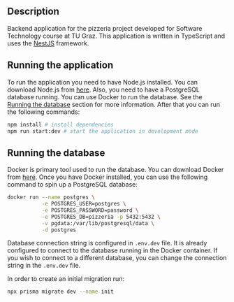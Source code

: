 ## Description
Backend application for the pizzeria project developed for Software Technology course at TU Graz. This application is written in TypeScript and uses the [NestJS](https://github.com/nestjs/nest) framework.

## Running the application
To run the application you need to have Node.js installed. You can download Node.js from [here](https://nodejs.org/en/download/). Also, you need to have a PostgreSQL database running. You can use Docker to run the database. See the [Running the database](#running-the-database) section for more information.
After that you can run the following commands:

```bash
npm install # install dependencies
npm run start:dev # start the application in development mode
```

## Running the database
Docker is primary tool used to run the database. You can download Docker from [here](https://www.docker.com/products/docker-desktop).
Once you have Docker installed, you can use the following command to spin up a PostgreSQL database:

```bash
docker run --name postgres \
           -e POSTGRES_USER=postgres \
           -e POSTGRES_PASSWORD=password \
           -e POSTGRES_DB=pizzeria -p 5432:5432 \
           -v pgdata:/var/lib/postgresql/data \
           -d postgres
```

Database connection string is configured in `.env.dev` file. It is already configured to connect to the database running in the Docker container.
If you wish to connect to a different database, you can change the connection string in the `.env.dev` file.

In order to create an initial migration run:

```bash
npx prisma migrate dev --name init
```
